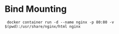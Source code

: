 # Bind Mounting

` docker container run -d --name nginx -p 80:80 -v $(pwd):/usr/share/nginx/html nginx`